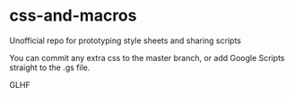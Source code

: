 # css-and-macros
Unofficial repo for prototyping style sheets and sharing scripts

You can commit any extra css to the master branch, or add Google Scripts straight to the .gs file. 

GLHF
